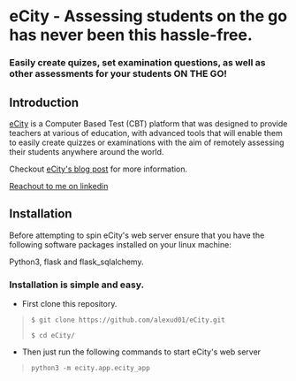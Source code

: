 # eCity  -  Assessing students on the go has never been this hassle-free.
### Easily create quizes, set examination questions, as well as other assessments for your students ON THE GO!

## Introduction
[eCity](https://ecity.xandex.tech) is a Computer Based Test (CBT) platform that
was designed to provide teachers at various of education, with advanced tools
that will enable them to easily create quizzes or examinations with the aim
of remotely assessing their  students anywhere around the world.

Checkout [eCity's blog post](https://www.linkedin.com/pulse/my-first-attempt-creating-computer-based-test-cbt-app-ikpeama) for more information.

[Reachout to me on linkedin](https://www.linkedin.com/in/alexander-ikpeama-442296244)


## Installation
Before attempting to spin eCity's web server ensure that you have the
following software packages installed on your linux machine:

Python3, flask and flask_sqlalchemy.

### Installation is simple and easy.
* First clone this repository.
> ```
> $ git clone https://github.com/alexud01/eCity.git
>
> $ cd eCity/
> ```
* Then just run the following commands to start eCity's web server
> ```
> python3 -m ecity.app.ecity_app
> ```
